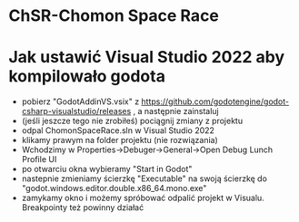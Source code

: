 # ChSR-Chomon Space Race

# Jak ustawić Visual Studio 2022 aby kompilowało godota
 - pobierz "GodotAddinVS.vsix" z https://github.com/godotengine/godot-csharp-visualstudio/releases , a następnie zainstaluj 
 - (jeśli jeszcze tego nie zrobiłeś) pociągnij zmiany z projektu
 - odpal ChomonSpaceRace.sln w Visual Studio 2022
 - klikamy prawym na folder projektu (nie rozwiązania)
 - Wchodzimy w Properties->Debuger->General->Open Debug Lunch Profile UI
 - po otwarciu okna wybieramy "Start in Godot"
 - nastepnie zmieniamy ścierzkę "Executable" na swoją ścierzkę do "godot.windows.editor.double.x86_64.mono.exe"
 - zamykamy okno i możemy spróbować odpalić projekt w Visualu. Breakpointy też powinny działać
